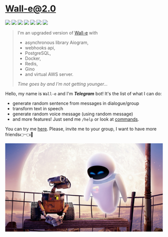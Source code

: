 # Wall-e@2.0

<p align="left">
<img src="https://raster.shields.io/github/last-commit/in7erval/Wall-e-2.0">
<img src="https://raster.shields.io/badge/made_by-in7erval-blue">
<img src="https://img.shields.io/badge/Made%20with-Python-1f425f.svg">
<img src="https://raster.shields.io/github/repo-size/in7erval/Wall-e-2.0">
<a href="https://sonarcloud.io/summary/new_code?id=in7erval_Wall-e-2.0"><img src="https://sonarcloud.io/api/project_badges/measure?project=in7erval_Wall-e-2.0&metric=ncloc"></a>
<a href="https://sonarcloud.io/summary/new_code?id=in7erval_Wall-e-2.0"><img src="https://sonarcloud.io/api/project_badges/measure?project=in7erval_Wall-e-2.0&metric=reliability_rating"></a>
<a href="https://sonarcloud.io/summary/new_code?id=in7erval_Wall-e-2.0"><img src="https://sonarcloud.io/api/project_badges/measure?project=in7erval_Wall-e-2.0&metric=sqale_rating"></a>
</p>

> I'm an upgraded version of [Wall-e](https://github.com/in7erval/Wall-e) with
> * asynchronous library Aiogram,
> * webhooks api,
> * PostgreSQL,
> * Docker,
> * Redis,
> * Gino
> * and virtual AWS server.
>
> *Time goes by and I'm not getting younger...*

Hello, my name is `Wall-e` and I'm **_Telegram_** bot! It's the list of what I can do:

* generate random sentence from messages in dialogue/group
* transform text in speech
* generate random voice message (using random message)
* and more features! Just send me `/help` or look at [commands](utils/set_bot_commands.py).

You can try me [here](https://t.me/testIntervalbot). Please, invite me to your group, I want to have more friends👉👈🥺

![Wall-e photo](assets/pic.jpg)
